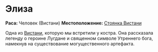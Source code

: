 # Элиза

**Раса:** Человек (Вистани)
**Местоположение:** [Стоянка Вистани](../../locations/vistani-camp.md)

Одна из [Вистани](../../factions/vistani.md), которую мы встретили у костра. Она рассказала легенду о героине Лугдане и священном символе Утреннего бога, намекнув на существование могущественного артефакта.
